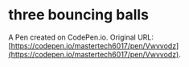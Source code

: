 # three bouncing balls

A Pen created on CodePen.io. Original URL: [https://codepen.io/mastertech6017/pen/Vwvvodz](https://codepen.io/mastertech6017/pen/Vwvvodz).


